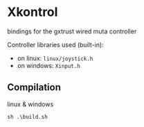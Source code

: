 # Xkontrol

bindings for the gxtrust wired muta controller

Controller libraries used (built-in):
* on linux: `linux/joystick.h`
* on windows: `Xinput.h`

## Compilation

linux & windows
```
sh .\build.sh
```